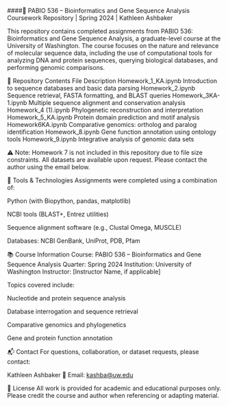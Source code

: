 ####🧬 PABIO 536 – Bioinformatics and Gene Sequence Analysis
Coursework Repository | Spring 2024 | Kathleen Ashbaker

This repository contains completed assignments from PABIO 536: Bioinformatics and Gene Sequence Analysis, a graduate-level course at the University of Washington. The course focuses on the nature and relevance of molecular sequence data, including the use of computational tools for analyzing DNA and protein sequences, querying biological databases, and performing genomic comparisons.

📁 Repository Contents
File	Description
Homework_1_KA.ipynb	Introduction to sequence databases and basic data parsing
Homework_2.ipynb	Sequence retrieval, FASTA formatting, and BLAST queries
Homework_3KA-1.ipynb	Multiple sequence alignment and conservation analysis
Homework_4 (1).ipynb	Phylogenetic reconstruction and interpretation
Homework_5_KA.ipynb	Protein domain prediction and motif analysis
Homework6KA.ipynb	Comparative genomics: ortholog and paralog identification
Homework_8.ipynb	Gene function annotation using ontology tools
Homework_9.ipynb	Integrative analysis of genomic data sets

⚠️ Note: Homework 7 is not included in this repository due to file size constraints.
All datasets are available upon request. Please contact the author using the email below.

🔧 Tools & Technologies
Assignments were completed using a combination of:

Python (with Biopython, pandas, matplotlib)

NCBI tools (BLAST+, Entrez utilities)

Sequence alignment software (e.g., Clustal Omega, MUSCLE)

Databases: NCBI GenBank, UniProt, PDB, Pfam

📚 Course Information
Course: PABIO 536 – Bioinformatics and Gene Sequence Analysis
Quarter: Spring 2024
Institution: University of Washington
Instructor: [Instructor Name, if applicable]

Topics covered include:

Nucleotide and protein sequence analysis

Database interrogation and sequence retrieval

Comparative genomics and phylogenetics

Gene and protein function annotation

📬 Contact
For questions, collaboration, or dataset requests, please contact:

Kathleen Ashbaker
📧 Email: kashba@uw.edu

📘 License
All work is provided for academic and educational purposes only. Please credit the course and author when referencing or adapting material.


